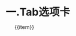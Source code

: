 # 一.Tab选项卡
<style>
   .sss {
      background-color: red;
   }
</style>
<body>
   <div id="app">
      <ul>
         <li v-for="(item,index) in list" :key="index" :class="{sss:show===index}" @click="show=index">{{item}}</li>
         <!-- class为:.sss,show方法=对应的索引,点击该元素时，将.sss加给对应的元素-->
      </ul>  
   </div>
</body>
<script src="https://cdn.jsdelivr.net/npm/vue@2/dist/vue.js"></script>
<script>
   const p1 = new Vue({
      el: '#app',
      data: {
         list: [1111,2222,3333],
         show:0//0为随意值
      },
   })
</script>
</html>

# 二.轮播图
      methods: {
         fa() {
            this.res--;         点击左按钮，点一下translateX向左移:468px(图片的宽度)
            this.sss = true     正常点击时，有个过渡的时间0.4s，这个时间动画为图片的切换提供效果
            if (this.res < 0) {  如果图片的索引<0,则过渡为假
               this.sss = false
               setTimeout(() => {
                  this.res = this.img_li.length - 1;
               })
            }
         },
         fn() {
            this.res++;       点击右按钮，点一下translateX向右移:468px(图片的宽度)
            this.sss = true;  正常点击时，有个过渡的时间0.4s，这个时间动画为图片的切换提供效果
            if (this.res === this.img_li.length) { 如果图片的索引是最后一张+1,
               setTimeout(() => {  
                  this.sss = false;   则过渡为假
                  this.res = 0;





  <style>
    * {
      margin: 0;
      padding: 0;
    }

    .father {
      width: 468px;
      height: 468px;
      border: 1px black solid;
      margin: 50px auto;
      position: relative;
      overflow: hidden;
    }
    ul {
      width: 468px;
      height: 100%;
      display: flex;
    }
    .sss {
      transition: all 0.4s;
    }
    li {
      list-style: none;
    }
    button {
      color: red;
      font-size: 50px;
      width: 100px;
      height: 60px;
    }
    .left {
      position: absolute;
      top: 204px;
      left: 0;
    }
    .right {
      position: absolute;
      top: 204px;
      left: 368px;
    }
  </style>
<body>
   <div id="app">
      <div class="father" @mouseover="stop" @mouseout="to"> ，鼠标移入移出事件
         <ul :class="{sss:sss}" :style="{transform: 'translateX('+ res*-468 +'px)'}">
         <!-- 给ul加class名，为：过渡时间0.4s；再给ul加2d位移，为：变量*图片的宽度 -->
            <li v-for="(item,index) in img_li" :key="index">
            <!-- li遍历值和索引，key为不相等的值 -->
               <img :src="item" alt="" />
               <!-- 将图片的地址放入img的src -->
            </li>
         </ul>
         <button @click="fa" class="left"><</button>
         <button @click="fn" class="right">></button>
      </div>
   </div>
</body>
  <script src="https://cdn.jsdelivr.net/npm/vue@2/dist/vue.js"></script>
  <script>
   let time = null
    const p1 = new Vue({
      el: "#app",
      data: {
        img_li: [
          "https://img.alicdn.com/imgextra/i3/1989130169/O1CN01z0awB91D7RkQeNQ8x_!!0-saturn_solar.jpg_468x468q75.jpg_.webp",
          "https://img.alicdn.com/imgextra/i3/58026736/O1CN01pedP1l1zd8cymWfKQ_!!0-saturn_solar.jpg_468x468q75.jpg_.webp",
          "https://img.alicdn.com/imgextra/i4/528070014/O1CN01bPS43O1BySLJ0Xigt_!!0-saturn_solar.jpg_468x468q75.jpg_.webp",
          "https://img.alicdn.com/imgextra/i3/2095690020/O1CN017CsUWE1C1Ce4zoPl9_!!0-saturn_solar.jpg_468x468q75.jpg_.webp",
          "https://img.alicdn.com/imgextra/i3/1989130169/O1CN01z0awB91D7RkQeNQ8x_!!0-saturn_solar.jpg_468x468q75.jpg_.webp",
        ],
         res: 0,  //res初始为0，就是ul刚开始的left为0
         sss: true, //res初始为真，就是ul的2d位移为真
      },
      methods: {
        fa() {
          this.res--;
          this.sss=true
          if (this.res <= 0) {
             setTimeout(()=>{
               this.sss=false
               this.res = this.img_li.length - 1;
            },400)
          }
        },
        fn() {
          this.res++;         点击右按钮，点一下translateX向右移:468px(图片的宽度)
          this.sss = true;     正常点击时，有个过渡的时间0.4s，这个时间动画为图片的切换提供效果
          if (this.res === this.img_li.length - 1) {  如果图片的索引是最后一张+1,
             time = setTimeout(() => { 
                this.sss = false;
               //加定延时时器为0.4s，在内部消除动画过渡，过渡时间刚好和过渡的时间一致
               this.res = 0;   则，当前的索引为0位置
            },400);
          }
        },
        stop(){  鼠标移入时，关闭定时器
         clearInterval(time)
        },
        to(){   移出时，开启定时器
         time=setInterval(()=>{
            this.fn()
         },4000)
        }
      },
      mounted(){  页面挂载完毕时，
         time=setInterval(()=>{ 开启定时器
            this.fn()  4s一次让图片向右切换
         },4000)
      }
    });
  </script>
</html>